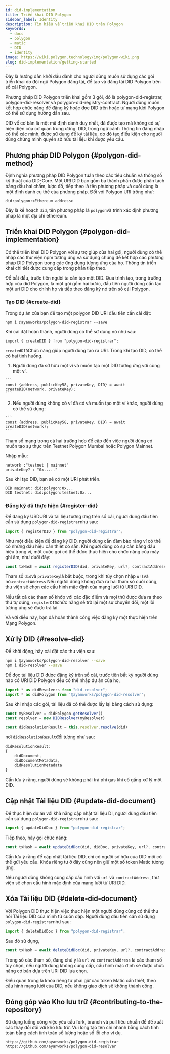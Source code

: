 ```yaml
---
id: did-implementation
title: Triển khai DID Polygon
sidebar_label: Identity
description: Tìm hiểu về triển khai DID trên Polygon
keywords:
  - docs
  - polygon
  - matic
  - DID
  - identity
image: https://wiki.polygon.technology/img/polygon-wiki.png
slug: did-implementation/getting-started
---
```


Đây là hướng dẫn khởi đầu dành cho người dùng muốn sử dụng các gói triển khai do đội ngũ Polygon đăng tải, để tạo và đăng tải DID Polygon trên sổ cái Polygon.

Phương pháp DID Polygon triển khai gồm 3 gói, đó là polygon-did-registrar, polygon-did-resolver và polygon-did-registry-contract. Người dùng muốn kết hợp chức năng để đăng ký hoặc đọc DID trên hoặc từ mạng lưới Polygon có thể sử dụng hướng dẫn sau.

DID về cơ bản là một mã định danh duy nhất, đã được tạo mà không có sự hiện diện của cơ quan trung ương. DID, trong ngữ cảnh Thông tin đăng nhập có thể xác minh, được sử dụng để ký tài liệu, do đó tạo điều kiện cho người dùng chứng minh quyền sở hữu tài liệu khi được yêu cầu.

## Phương pháp DID Polygon {#polygon-did-method}

Định nghĩa phương pháp DID Polygon tuân theo các tiêu chuẩn và thông số kỹ thuật của DID-Core. Một URI DID bao gồm ba thành phần được phân tách bằng dấu hai chấm, lược đồ, tiếp theo là tên phương pháp và cuối cùng là một định danh cụ thể của phương pháp. Đối với Polygon URI trông như:

```
did:polygon:<Ethereum address>
```

Đây là kế hoạch `did`, tên phương pháp là `polygon`và trình xác định phương pháp là một địa chỉ ethereum.

## Triển khai DID Polygon {#polygon-did-implementation}

Có thể triển khai DID Polygon với sự trợ giúp của hai gói, người dùng có thể nhập các thư viện npm tương ứng và sử dụng chúng để kết hợp các phương pháp DID Polygon trong các ứng dụng tương ứng của họ. Thông tin triển khai chi tiết được cung cấp trong phần tiếp theo.

Để bắt đầu, trước tiên người ta cần tạo một DID. Quá trình tạo, trong trường hợp của did Polygon, là một gói gồm hai bước, đầu tiên người dùng cần tạo một uri DID cho chính họ và tiếp theo đăng ký nó trên sổ cái Polygon.

### Tạo DID {#create-did}

Trong dự án của bạn để tạo một polygon DID URI đầu tiên cần cài đặt:

```
npm i @ayanworks/polygon-did-registrar --save
```

Khi cài đặt hoàn thành, người dùng có thể sử dụng nó như sau:

```
import { createDID } from "polygon-did-registrar";
```

`createdDID`Chức năng giúp người dùng tạo ra URI. Trong khi tạo DID, có thể có hai tình huống.

  1. Người dùng đã sở hữu một ví và muốn tạo một DID tương ứng với cùng một ví.

    ```
    const {address, publicKey58, privateKey, DID} = await createDID(network, privateKey);
    ```

  2. Nếu người dùng không có ví đã có và muốn tạo một ví khác, người dùng có thể sử dụng:

    ```
    const {address, publicKey58, privateKey, DID} = await createDID(network);
    ```

Tham số mạng trong cả hai trường hợp đề cập đến việc người dùng có muốn tạo sự thực trên Testnet Polygon Mumbai hoặc Polygon Mainnet.

Nhập mẫu:

```
network :"testnet | mainnet"
privateKey? : "0x....."
```

Sau khi tạo DID, bạn sẽ có một URI phát triển.

```
DID mainnet: did:polygon:0x...
DID testnet: did:polygon:testnet:0x...
```

### Đăng ký đã thực hiện {#register-did}

Để đăng ký USDURI và tài liệu tương ứng trên sổ cái, người dùng đầu tiên cần sử dụng `polygon-did-registrar`như sau:

```js
import { registerDID } from "polygon-did-registrar";
```

Như một điều kiện để đăng ký DID, người dùng cần đảm bảo rằng ví có thể có những dấu hiệu cần thiết có sẵn. Khi người dùng có sự cân bằng dấu hiệu trong ví, một cuộc gọi có thể được thực hiện cho chức năng của máy ghi âm, như dưới đây:

```js
const txHash = await registerDID(did, privateKey, url?, contractAddress?);
```

Tham số `did`và `privateKey`là bắt buộc, trong khi tùy chọn nhập `url`và nó.`contractAddress` Nếu người dùng không đưa ra hai tham số cuối cùng, thư viện sẽ chọn các cấu hình mặc định của mạng lưới từ URI DID.

Nếu tất cả các tham số khớp với các đặc điểm và mọi thứ được đưa ra theo thứ tự đúng, `registerDID`chức năng sẽ trở lại một sự chuyển đổi, một lỗi tương ứng sẽ được trả lại.

Và với điều này, bạn đã hoàn thành công việc đăng ký một thực hiện trên Mạng Polygon.

## Xử lý DID {#resolve-did}

Để khởi động, hãy cài đặt các thư viện sau:

```bash
npm i @ayanworks/polygon-did-resolver --save
npm i did-resolver --save
```

Để đọc tài liệu DID được đăng ký trên sổ cái, trước tiên bất kỳ người dùng nào có URI DID Polygon đều có thể nhập dự án của họ,

```js
import * as didResolvers from "did-resolver";
import * as didPolygon from '@ayanworks/polygon-did-resolver';
```

Sau khi nhập các gói, tài liệu đã có thể được lấy lại bằng cách sử dụng:

```js
const myResolver = didPolygon.getResolver()
const resolver = new DIDResolver(myResolver)

const didResolutionResult = this.resolver.resolve(did)
```

nơi `didResolutionResult`đối tượng như sau:

```js
didResolutionResult:
{
    didDocument,
    didDocumentMetadata,
    didResolutionMetadata
}
```

Cần lưu ý rằng, người dùng sẽ không phải trả phí gas khi cố gắng xử lý một DID.

## Cập nhật Tài liệu DID {#update-did-document}

Để thực hiện dự án với khả năng cập nhật tài liệu DI, người dùng đầu tiên cần sử dụng `polygon-did-registrar`như sau:

```js
import { updateDidDoc } from "polygon-did-registrar";
```

Tiếp theo, hãy gọi chức năng:

```js
const txHash = await updateDidDoc(did, didDoc, privateKey, url?, contractAddress?);
```

Cần lưu ý rằng để cập nhật tài liệu DID, chỉ có người sở hữu của DID mới có thể gửi yêu cầu. Khóa riêng tư ở đây cũng nên giữ một số token Matic tương ứng.

Nếu người dùng không cung cấp cấu hình với `url` và `contractAddress`, thư viện sẽ chọn cấu hình mặc định của mạng lưới từ URI DID.

## Xóa Tài liệu DID {#delete-did-document}

Với Polygon DID thực hiện việc thực hiện một người dùng cũng có thể thu hồi Tài liệu DID của mình từ cuốn dập. Người dùng đầu tiên cần sử dụng `polygon-did-registrar`như sau:

```js
import { deleteDidDoc } from "polygon-did-registrar";
```

Sau đó sử dụng,

```js
const txHash = await deleteDidDoc(did, privateKey, url?, contractAddress?);
```

Trong số các tham số, đáng chú ý là `url` và `contractAddress` là các tham số tùy chọn, nếu người dùng không cung cấp, cấu hình mặc định sẽ được chức năng cơ bản dựa trên URI DID lựa chọn.

Điều quan trọng là khóa riêng tư phải giữ các token Matic cần thiết, theo cấu hình mạng lưới của DID, nếu không giao dịch sẽ không thành công.

## Đóng góp vào Kho lưu trữ {#contributing-to-the-repository}

Sử dụng luồng công việc yêu cầu fork, branch và pull tiêu chuẩn để đề xuất các thay đổi đối với kho lưu trữ. Vui lòng tạo tên chi nhánh bằng cách tính toán bằng cách tính toán số lượng hoặc số lỗi cho ví dụ.

```
https://github.com/ayanworks/polygon-did-registrar
https://github.com/ayanworks/polygon-did-resolver
```
